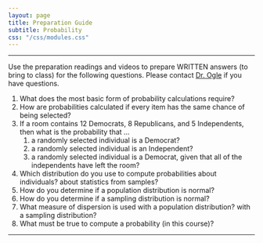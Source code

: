 ```yaml
---
layout: page
title: Preparation Guide
subtitle: Probability
css: "/css/modules.css"
---
```


----

<div class="alert alert-warning">
Use the preparation readings and videos to prepare WRITTEN answers (to bring to class) for the following questions. Please contact <a href="mailto:dogle@northland.edu">Dr. Ogle</a> if you have questions.
</div>

1. What does the most basic form of probability calculations require?
1. How are probabilities calculated if every item has the same chance of being selected?
1. If a room contains 12 Democrats, 8 Republicans, and 5 Independents, then what is the probability that ...
    1. a randomly selected individual is a Democrat?
    1. a randomly selected individual is an Independent?
    1. a randomly selected individual is a Democrat, given that all of the independents have left the room?
1. Which distribution do you use to compute probabilities about individuals? about statistics from samples?
1. How do you determine if a population distribution is normal?
1. How do you determine if a sampling distribution is normal?
1. What measure of dispersion is used with a population distribution? with a sampling distribution?
1. What must be true to compute a probability (in this course)?

----
